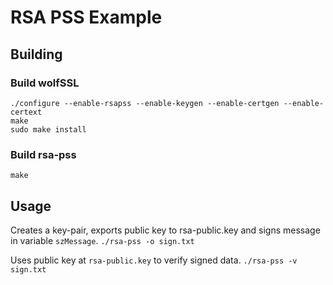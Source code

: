 # RSA PSS Example

## Building

### Build wolfSSL

```
./configure --enable-rsapss --enable-keygen --enable-certgen --enable-certext
make
sudo make install
```

### Build rsa-pss
`make`


## Usage

Creates a key-pair, exports public key to rsa-public.key and signs message in variable `szMessage`. 
`./rsa-pss -o sign.txt`

Uses public key at `rsa-public.key` to verify signed data.
`./rsa-pss -v sign.txt`

